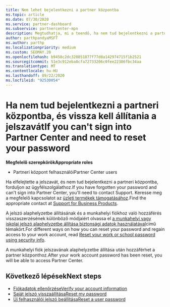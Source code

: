 ```yaml
---
title: Nem lehet bejelentkezni a partner központba
ms.topic: article
ms.date: 07/30/2020
ms.service: partner-dashboard
ms.subservice: partnercenter-mpn
description: Megtudhatja, mi a teendő, ha nem tud bejelentkezni a partner Centerbe – a munkahelyi fiók jelszavának vagy az iskolai fiók jelszavának alaphelyzetbe állítására vonatkozó információkat tartalmaz, ha elfelejtette.
author: parthpandyaMSFT
ms.author: parthp
ms.localizationpriority: medium
ms.custom: SEOMAY.20
ms.openlocfilehash: b9458c2dc320851877f77d8a142974715f1b2521
ms.sourcegitcommit: 51e3c912eba8cfa72733206c0fee22386fbc34aa
ms.translationtype: MT
ms.contentlocale: hu-HU
ms.lasthandoff: 09/22/2020
ms.locfileid: "92530054"
---
```

# <a name="if-you-cant-sign-into-partner-center-and-need-to-reset-your-password"></a><span data-ttu-id="05dfd-103">Ha nem tud bejelentkezni a partneri központba, és vissza kell állítania a jelszavát</span><span class="sxs-lookup"><span data-stu-id="05dfd-103">If you can't sign into Partner Center and need to reset your password</span></span>

<span data-ttu-id="05dfd-104">**Megfelelő szerepkörök**</span><span class="sxs-lookup"><span data-stu-id="05dfd-104">**Appropriate roles**</span></span>

- <span data-ttu-id="05dfd-105">Partneri központ felhasználói</span><span class="sxs-lookup"><span data-stu-id="05dfd-105">Partner Center users</span></span>

<span data-ttu-id="05dfd-106">Ha elfelejtette a jelszavát, és nem tud bejelentkezni a partneri központba, forduljon az ügyfélszolgálathoz.</span><span class="sxs-lookup"><span data-stu-id="05dfd-106">If you have forgotten your password and can't sign into Partner Center, you'll need to contact Support.</span></span> <span data-ttu-id="05dfd-107">Keresse meg a megfelelő kapcsolatot az [üzleti termékek támogatásához](/microsoft-365/admin/contact-support-for-business-products).</span><span class="sxs-lookup"><span data-stu-id="05dfd-107">Find the appropriate contact at [Support for Business Products](/microsoft-365/admin/contact-support-for-business-products).</span></span> 

<span data-ttu-id="05dfd-108">A jelszó alaphelyzetbe állításának és a munkahelyi fiókhoz való hozzáférés visszaszerzésének különböző módjaiért olvassa el [a munkahelyi vagy iskolai jelszó alaphelyzetbe állítása biztonsági adatok használatával](/azure/active-directory/user-help/active-directory-passwords-update-your-own-password#how-to-change-your-password)című témakört.</span><span class="sxs-lookup"><span data-stu-id="05dfd-108">For different ways on how you can reset your password and regain access to your work account, read [Reset your work or school password using security info](/azure/active-directory/user-help/active-directory-passwords-update-your-own-password#how-to-change-your-password).</span></span>

<span data-ttu-id="05dfd-109">A munkahelyi fiók jelszavának alaphelyzetbe állítása után hozzáférhet a partner központhoz.</span><span class="sxs-lookup"><span data-stu-id="05dfd-109">After your work account password has been reset, you will be able to access Partner Center.</span></span> 

## <a name="next-steps"></a><span data-ttu-id="05dfd-110">Következő lépések</span><span class="sxs-lookup"><span data-stu-id="05dfd-110">Next steps</span></span>

- [<span data-ttu-id="05dfd-111">Fiókadatok ellenőrzése</span><span class="sxs-lookup"><span data-stu-id="05dfd-111">Verify your account information</span></span>](verification-responses.md)
- [<span data-ttu-id="05dfd-112">Saját jelszó visszaállítása</span><span class="sxs-lookup"><span data-stu-id="05dfd-112">Reset my password</span></span>](reset-my-pasword.md)
- [<span data-ttu-id="05dfd-113">Új felhasználói jelszó beállítása</span><span class="sxs-lookup"><span data-stu-id="05dfd-113">Reset a user password</span></span>](reset-a-user-password.md)